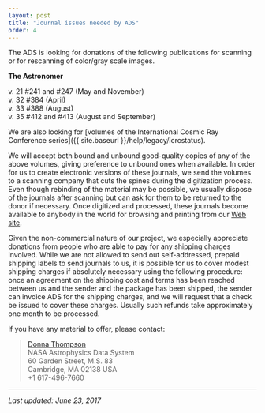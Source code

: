```yaml
---
layout: post
title: "Journal issues needed by ADS"
order: 4
---
```

The ADS is looking for donations of the following publications for
scanning or for rescanning of color/gray scale images.

**The Astronomer**

v. 21 \#241 and \#247 (May and November)  
v. 32 \#384 (April)  
v. 33 \#388 (August)  
v. 35 \#412 and \#413 (August and September)  

We are also looking for [volumes of the International Cosmic Ray
Conference series]({{ site.baseurl }}/help/legacy/icrcstatus).

We will accept both bound and unbound good-quality copies of any of the
above volumes, giving preference to unbound ones when available. In
order for us to create electronic versions of these journals, we send
the volumes to a scanning company that cuts the spines during the
digitization process. Even though rebinding of the material may be
possible, we usually dispose of the journals after scanning but can ask
for them to be returned to the donor if necessary. Once digitized and
processed, these journals become available to anybody in the world for
browsing and printing from our [Web site](https://ui.adsabs.harvard.edu).

Given the non-commercial nature of our project, we especially appreciate
donations from people who are able to pay for any shipping charges
involved. While we are not allowed to send out self-addressed, prepaid
shipping labels to send journals to us, it is possible for us to cover
modest shipping charges if absolutely necessary using the following
procedure: once an agreement on the shipping cost and terms has been
reached between us and the sender and the package has been shipped, the
sender can invoice ADS for the shipping charges, and we will request
that a check be issued to cover these charges. Usually such refunds take
approximately one month to be processed.

If you have any material to offer, please contact:

> [Donna Thompson](mailto:dthompson@cfa.harvard.edu)  
> NASA Astrophysics Data System  
> 60 Garden Street, M.S. 83  
> Cambridge, MA 02138 USA  
> +1 617-496-7660  

------------------------------------------------------------------------

*Last updated: June 23, 2017*
